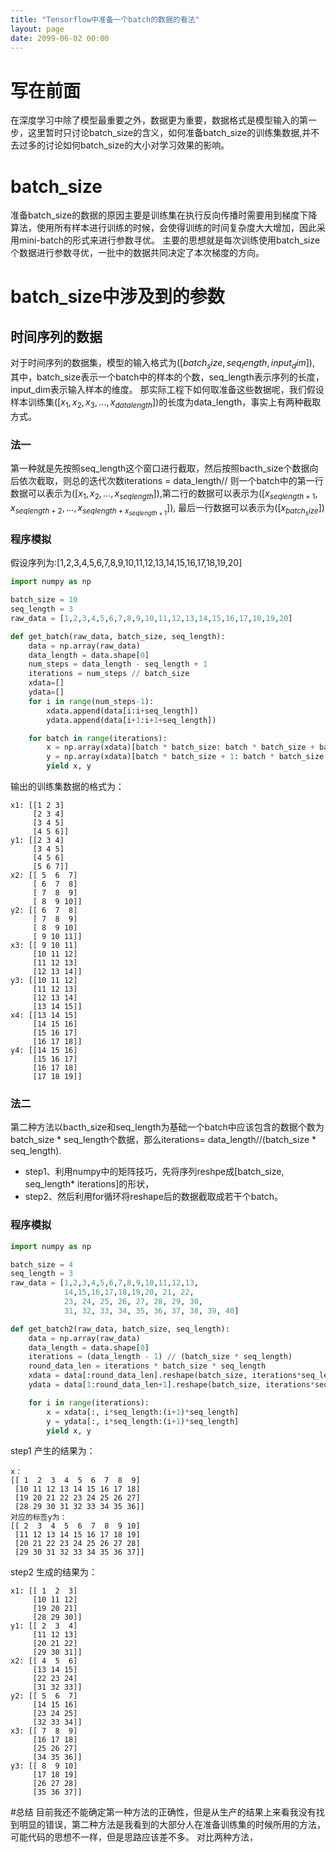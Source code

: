 ```yaml
---
title: "Tensorflow中准备一个batch的数据的看法"
layout: page
date: 2099-06-02 00:00
---
```


# 写在前面
在深度学习中除了模型最重要之外，数据更为重要，数据格式是模型输入的第一步，这里暂时只讨论batch_size的含义，如何准备batch_size的训练集数据,并不去过多的讨论如何batch_size的大小对学习效果的影响。

# batch_size
准备batch_size的数据的原因主要是训练集在执行反向传播时需要用到梯度下降算法，使用所有样本进行训练的时候，会使得训练的时间复杂度大大增加，因此采用mini-batch的形式来进行参数寻优。
主要的思想就是每次训练使用batch_size个数据进行参数寻优，一批中的数据共同决定了本次梯度的方向。

# batch_size中涉及到的参数
## 时间序列的数据
对于时间序列的数据集，模型的输入格式为$([batch_size, seq_length, input_dim])$, 其中，batch_size表示一个batch中的样本的个数，seq_length表示序列的长度，input_dim表示输入样本的维度。
那实际工程下如何取准备这些数据呢，我们假设样本训练集$([x_1, x_2, x_3, ..., x_{datalength}])$的长度为data_length，事实上有两种截取方式。
### 法一
第一种就是先按照seq_length这个窗口进行截取，然后按照bacth_size个数据向后依次截取，则总的迭代次数iterations = data_length// 则一个batch中的第一行数据可以表示为$([x_1, x_2, ...,x_{seqlength}])$,第二行的数据可以表示为$([x_{seqlength+1}, x_{seqlength+2}, ..., x_{seqlength+x_{seqlength+1}}])$, 最后一行数据可以表示为$([x_{batch_size}])$
### 程序模拟
假设序列为:[1,2,3,4,5,6,7,8,9,10,11,12,13,14,15,16,17,18,19,20]

```python
import numpy as np

batch_size = 10
seq_length = 3
raw_data = [1,2,3,4,5,6,7,8,9,10,11,12,13,14,15,16,17,18,19,20]

def get_batch(raw_data, batch_size, seq_length):
    data = np.array(raw_data)
    data_length = data.shape[0]
    num_steps = data_length - seq_length + 1
    iterations = num_steps // batch_size
    xdata=[]
    ydata=[]
    for i in range(num_steps-1):
        xdata.append(data[i:i+seq_length])
        ydata.append(data[i+1:i+1+seq_length])

    for batch in range(iterations):
        x = np.array(xdata)[batch * batch_size: batch * batch_size + batch_size, :]
        y = np.array(xdata)[batch * batch_size + 1: batch * batch_size + 1 + batch_size, :]
        yield x, y
```
输出的训练集数据的格式为：
```
x1: [[1 2 3]
     [2 3 4]
     [3 4 5]
     [4 5 6]]
y1: [[2 3 4]
     [3 4 5]
     [4 5 6]
     [5 6 7]]
x2: [[ 5  6  7]
     [ 6  7  8]
     [ 7  8  9]
     [ 8  9 10]]
y2: [[ 6  7  8]
     [ 7  8  9]
     [ 8  9 10]
     [ 9 10 11]]
x3: [[ 9 10 11]
     [10 11 12]
     [11 12 13]
     [12 13 14]]
y3: [[10 11 12]
     [11 12 13]
     [12 13 14]
     [13 14 15]]
x4: [[13 14 15]
     [14 15 16]
     [15 16 17]
     [16 17 18]]
y4: [[14 15 16]
     [15 16 17]
     [16 17 18]
     [17 18 19]]
```


### 法二
第二种方法以bacth_size和seq_length为基础一个batch中应该包含的数据个数为batch_size * seq_length个数据，那么iterations= data_length//(batch_size * seq_length).
- step1、利用numpy中的矩阵技巧，先将序列reshpe成[batch_size, seq_length* iterations]的形状，
- step2、然后利用for循环将reshape后的数据截取成若干个batch。

### 程序模拟

```python
import numpy as np

batch_size = 4
seq_length = 3
raw_data = [1,2,3,4,5,6,7,8,9,10,11,12,13,
            14,15,16,17,18,19,20, 21, 22, 
            23, 24, 25, 26, 27, 28, 29, 30, 
            31, 32, 33, 34, 35, 36, 37, 38, 39, 40]

def get_batch2(raw_data, batch_size, seq_length):
    data = np.array(raw_data)
    data_length = data.shape[0]
    iterations = (data_length - 1) // (batch_size * seq_length)
    round_data_len = iterations * batch_size * seq_length
    xdata = data[:round_data_len].reshape(batch_size, iterations*seq_length)
    ydata = data[1:round_data_len+1].reshape(batch_size, iterations*seq_length)

    for i in range(iterations):
        x = xdata[:, i*seq_length:(i+1)*seq_length]
        y = ydata[:, i*seq_length:(i+1)*seq_length]
        yield x, y
```
step1 产生的结果为：

```
x：
[[ 1  2  3  4  5  6  7  8  9]
 [10 11 12 13 14 15 16 17 18]
 [19 20 21 22 23 24 25 26 27]
 [28 29 30 31 32 33 34 35 36]]
对应的标签y为：
[[ 2  3  4  5  6  7  8  9 10]
 [11 12 13 14 15 16 17 18 19]
 [20 21 22 23 24 25 26 27 28]
 [29 30 31 32 33 34 35 36 37]]
```
step2 生成的结果为：
```
x1: [[ 1  2  3]
     [10 11 12]
     [19 20 21]
     [28 29 30]]
y1: [[ 2  3  4]
     [11 12 13]
     [20 21 22]
     [29 30 31]]
x2: [[ 4  5  6]
     [13 14 15]
     [22 23 24]
     [31 32 33]]
y2: [[ 5  6  7]
     [14 15 16]
     [23 24 25]
     [32 33 34]]
x3: [[ 7  8  9]
     [16 17 18]
     [25 26 27]
     [34 35 36]]
y3: [[ 8  9 10]
     [17 18 19]
     [26 27 28]
     [35 36 37]]
```

#总结
目前我还不能确定第一种方法的正确性，但是从生产的结果上来看我没有找到明显的错误，第二种方法是我看到的大部分人在准备训练集的时候所用的方法，可能代码的思想不一样，但是思路应该差不多。
对比两种方法，
